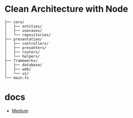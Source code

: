 # Clean Architecture with Node 

```
├── core/
│   ├── entities/
│   ├── usecases/
│   └── repositories/
├── presentation/
│   ├── controllers/
│   ├── presenters/
│   ├── routers/
│   └── helpers/
├── frameworks/
│   ├── database/
│   ├── web/
│   └── ui/
└── main.ts
```

# docs

- [Medium](https://swoodpartners.medium.com/introduction-aux-principes-de-la-clean-architecture-dans-une-api-nodejs-express-efed8d9d2d03)